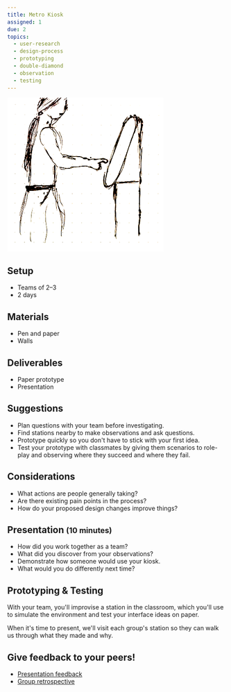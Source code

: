 ```yaml
---
title: Metro Kiosk
assigned: 1
due: 2
topics:
  - user-research
  - design-process
  - prototyping
  - double-diamond
  - observation
  - testing
---
```


<img class="illo aside" src="/assets/images/kiosk.png" alt="Woman about to touch a kiosk screen." />

Setup
-----

- Teams of 2–3
- 2 days


Materials
---------

- Pen and paper
- Walls


Deliverables
------------

- Paper prototype
- Presentation


Suggestions
-----------

- Plan questions with your team before investigating.
- Find stations nearby to make observations and ask questions.
- Prototype quickly so you don't have to stick with your first idea.
- Test your prototype with classmates by giving them scenarios to role-play and observing where they succeed and where they fail.


Considerations
--------------

- What actions are people generally taking?
- Are there existing pain points in the process?
- How do your proposed design changes improve things?


Presentation <small>(10 minutes)</small>
----------------------------------------

- How did you work together as a team?
- What did you discover from your observations?
- Demonstrate how someone would use your kiosk.
- What would you do differently next time?


Prototyping & Testing
---------------------

With your team, you'll improvise a station in the classroom, which you'll use to simulate the environment and test your interface ideas on paper.

When it's time to present, we'll visit each group's station so they can walk us through what they made and why.


Give feedback to your peers!
---------------------------

- [Presentation feedback](https://drive.google.com/drive/u/1/folders/1wYL9vSb-jaJuO_QPyyFyUV9e2ti27rFw)
- [Group retrospective](https://drive.google.com/drive/u/1/folders/1a0Si3XhUEghzi0hVdO7j-qsm2w0ajZpQ)
